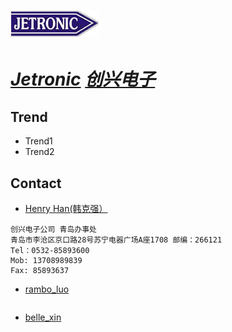 # [![Jetronic](./assets/img/Jetronic.jpg "Home") ](https://www.valeo.com)

# ***[Jetronic](https://www.valeo.com/en/innovation/ "Home-innovation")  [创兴电子](https://www.valeo.com/cn/%e6%b3%95%e9%9b%b7%e5%a5%a5%e4%b9%8b%e5%88%9b%e6%96%b0/ "Home")***



## Trend
- Trend1
- Trend2

## Contact
- [Henry Han(韩克强）](mailto:henry_han@jetronic.com) 
```
创兴电子公司 青岛办事处
青岛市李沧区京口路28号苏宁电器广场A座1708 邮编：266121
Tel：0532-85893600    
Mob: 13708989839
Fax: 85893637    
```
- [rambo_luo](mailto:rambo_luo@jetronic.com) 
```    
```
- [belle_xin](mailto:belle_xin@jetronic.com) 
```   
```